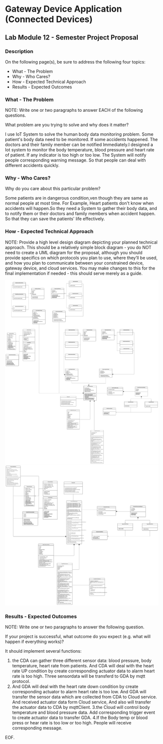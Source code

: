 # Gateway Device Application (Connected Devices)

## Lab Module 12 - Semester Project Proposal

### Description

On the following page(s), be sure to address the following four topics: 
- What - The Problem
- Why - Who Cares?
- How - Expected Technical Approach
- Results - Expected Outcomes


### What - The Problem 

NOTE: Write one or two paragraphs to answer EACH of the following questions.

What problem are you trying to solve and why does it matter?

I use IoT System to solve the human body data monitoring problem. Some patient's body data need to be monitored. If 
some accidents happened. The doctors and their family member can be notified Immediately.I designed a Iot system to 
monitor the body temperature, blood pressure and heart rate of patient. If any indicator is too high or too low. The 
System will notify people corresponding warning message. So that people can deal with different accidents quickly.





### Why - Who Cares? 

Why do you care about this particular problem? 
 
Some patients are in dangerous condition,ven though they are same as normal people at most time. For Example, Heart patients
don't know when accidents will happen.So they need a System to gather their body data, and to notify them or their doctors and 
family members when accident happen. So that they can save the patients' life effectively.


### How - Expected Technical Approach

NOTE: Provide a high level design diagram depicting your planned technical approach. This should be a relatively
simple block diagram - you do NOT need to create a UML diagram for the proposal, although you should provide
specifics on which protocols you plan to use, where they’ll be used, and how you plan to communicate between
your constrained device, gateway device, and cloud services. You may make changes to this for the final
implementation if needed - this should serve merely as a guide. 

 ![image](./CDA.svg)
 ![image](./GDA.svg)
### Results - Expected Outcomes 

NOTE: Write one or two paragraphs to answer the following question.

If your project is successful, what outcome do you expect (e.g. what will happen if everything works)? 

It should implement several functions: 
1. the CDA can gather three different sensor data: blood pressure, body temperature, heart rate from patients. And CDA will
deal with the heart rate UP condition by create corresponding actuator data to alarm heart rate is too high. Three sensordata
will be transferd to GDA by mqtt protocol.
2. And GDA will deal with the heart rate down condition by create corresponding actuator to alarm heart rate is too low.
And GDA will transfer the sensor data which are collected from CDA to Cloud service. And received actuator data form Cloud service,
And also will transfer the actuator data to CDA by mqttClient.
3.the Cloud will control body temperature and blood pressure data. Add corresponding trigger event to create actuator data to transfer
 GDA.
4.If the Body temp or blood press or hear rate is too low or too high. People will receive corresponding message. 


EOF.
